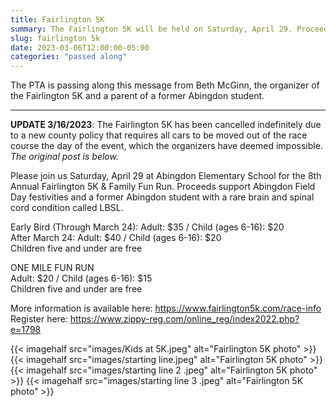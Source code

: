 ```yaml
---
title: Fairlington 5K
summary: The Fairlington 5K will be held on Saturday, April 29. Proceeds support Abingdon Field Day festivities and a former Abingdon student with a rare health condition.
slug: fairlington 5k
date: 2023-03-06T12:00:00-05:00
categories: "passed along"
---
```


The PTA is passing along this message from Beth McGinn, the organizer of the Fairlington 5K and a parent of a former Abingdon student.

---

**UPDATE 3/16/2023**: The Fairlington 5K has been cancelled indefinitely due to a new county policy that requires all cars to be moved out of the race course the day of the event, which the organizers have deemed impossible. *The original post is below.*

Please join us Saturday, April 29 at Abingdon Elementary School for the 8th Annual Fairlington 5K & Family Fun Run. Proceeds support Abingdon Field Day festivities and a former Abingdon student with a rare brain and spinal cord condition called LBSL. 

Early Bird (Through March 24): Adult: $35 / Child (ages 6-16): $20  
After March 24: Adult: $40 / Child (ages 6-16): $20  
Children five and under are free

ONE MILE FUN RUN  
Adult: $20 / Child (ages 6-16): $15  
Children five and under are free

More information is available here: https://www.fairlington5k.com/race-info  
Register here: https://www.zippy-reg.com/online_reg/index2022.php?e=1798

{{< imagehalf src="images/Kids at 5K.jpeg" alt="Fairlington 5K photo" >}}
{{< imagehalf src="images/starting line.jpeg" alt="Fairlington 5K photo" >}}
{{< imagehalf src="images/starting line 2 .jpeg" alt="Fairlington 5K photo" >}}
{{< imagehalf src="images/starting line 3 .jpeg" alt="Fairlington 5K photo" >}}